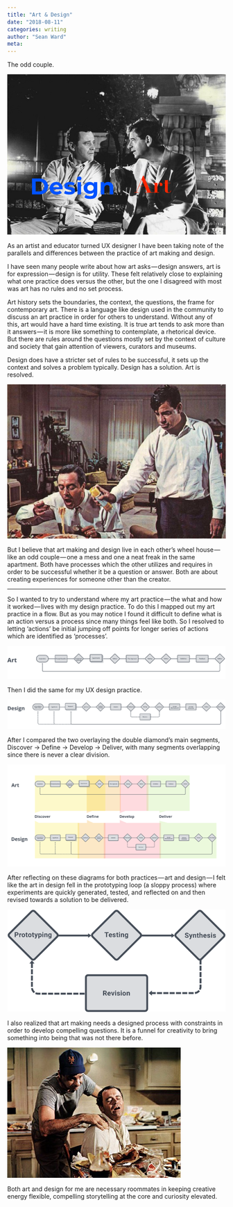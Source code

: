 ```yaml
---
title: "Art & Design"
date: "2018-08-11"
categories: writing
author: "Sean Ward"
meta: 
---
```


The odd couple.

![](/images/3394e-1qu5pid-zficxeuurclgmtw.png "Two men on a bench, one labeled design the other art")

As an artist and educator turned UX designer I have been taking note of the parallels and differences between the practice of art making and design.

I have seen many people write about how art asks — design answers, art is for expression — design is for utility. These felt relatively close to explaining what one practice does versus the other, but the one I disagreed with most was art has no rules and no set process.

Art history sets the boundaries, the context, the questions, the frame for contemporary art. There is a language like design used in the community to discuss an art practice in order for others to understand. Without any of this, art would have a hard time existing. It is true art tends to ask more than it answers — it is more like something to contemplate, a rhetorical device. But there are rules around the questions mostly set by the context of culture and society that gain attention of viewers, curators and museums.

Design does have a stricter set of rules to be successful, it sets up the context and solves a problem typically. Design has a solution. Art is resolved.

![](/images/1_m5E5nIqswQWKJKiuZMMTQ.jpeg)

But I believe that art making and design live in each other’s wheel house — like an odd couple — one a mess and one a neat freak in the same apartment. Both have processes which the other utilizes and requires in order to be successful whether it be a question or answer. Both are about creating experiences for someone other than the creator.

* * *

So I wanted to try to understand where my art practice — the what and how it worked — lives with my design practice. To do this I mapped out my art practice in a flow. But as you may notice I found it difficult to define what is an action versus a process since many things feel like both. So I resolved to letting ‘actions’ be initial jumping off points for longer series of actions which are identified as ‘processes’.

![](/images/b5be2-17fnmylkfygm6awrzno5lkg.png)

Then I did the same for my UX design practice.

![](/images/81ef5-1iemfbraorbfzow7tlhujdw.png)

After I compared the two overlaying the double diamond’s main segments, Discover -> Define -> Develop -> Deliver, with many segments overlapping since there is never a clear division.

![](/images/e1807-1dlwkl_ksitl1tndcb_lrdw.png)

After reflecting on these diagrams for both practices — art and design — I felt like the art in design fell in the prototyping loop (a sloppy process) where experiments are quickly generated, tested, and reflected on and then revised towards a solution to be delivered.

![](/images/26fab-19cwrqefl0cr8opnbttkurq.png)

I also realized that art making needs a designed process with constraints in order to develop compelling questions. It is a funnel for creativity to bring something into being that was not there before.

![](/images/1eXI9mZ6JZQRZAvquSIRJTg.jpeg)

Both art and design for me are necessary roommates in keeping creative energy flexible, compelling storytelling at the core and curiosity elevated.
